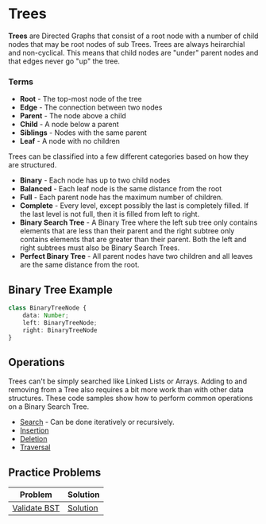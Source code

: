 # Trees
**Trees** are Directed Graphs that consist of a root node with a number of child nodes that may be root nodes of sub Trees. Trees are always heirarchial and non-cyclical. This means that child nodes are "under" parent nodes and that edges never go "up" the tree.

### Terms
* **Root** - The top-most node of the tree
* **Edge** - The connection between two nodes
* **Parent** - The node above a child
* **Child** - A node below a parent
* **Siblings** - Nodes with the same parent
* **Leaf** - A node with no children

Trees can be classified into a few different categories based on how they are structured.

* **Binary** - Each node has up to two child nodes
* **Balanced** - Each leaf node is the same distance from the root
* **Full** - Each parent node has the maximum number of children.
* **Complete** - Every level, except possibly the last is completely filled. If the last level is not full, then it is filled from left to right.
* **Binary Search Tree** - A Binary Tree where the left sub tree only contains elements that are less than their parent and the right subtree only contains elements that are greater than their parent. Both the left and right subtrees must also be Binary Search Trees.
* **Perfect Binary Tree** - All parent nodes have two children and all leaves are the same distance from the root.

## Binary Tree Example
```ts
class BinaryTreeNode {
    data: Number;
    left: BinaryTreeNode;
    right: BinaryTreeNode
}
```

## Operations
Trees can't be simply searched like Linked Lists or Arrays. Adding to and removing from a Tree also requires a bit more work than with other data structures. These code samples show how to perform common operations on a Binary Search Tree.

* [Search](examples/search.ts) - Can be done iteratively or recursively.
* [Insertion](examples/insert.ts)
* [Deletion](examples/delete.ts)
* [Traversal](examples/traversal.ts)

## Practice Problems
| Problem | Solution |
|---|---|
| [Validate BST](https://leetcode.com/problems/validate-binary-search-tree/) | [Solution](https://github.com/bmanley91/practice-problems/blob/main/trees/ValidateBST.java) |